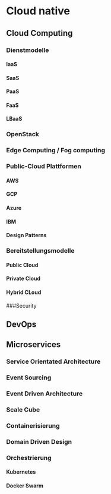 # Cloud native
## Cloud Computing
### Dienstmodelle
#### IaaS
#### SaaS
#### PaaS
#### FaaS
#### LBaaS
### OpenStack
### Edge Computing / Fog computing
### Public-Cloud Plattformen
#### AWS
#### GCP
#### Azure
#### IBM
#### Design Patterns
### Bereitstellungsmodelle
#### Public Cloud
#### Private Cloud
#### Hybrid CLoud
###Security
## DevOps
## Microservices
### Service Orientated Architecture
### Event Sourcing
### Event Driven Architecture
### Scale Cube
### Containerisierung
### Domain Driven Design
### Orchestrierung
#### Kubernetes
#### Docker Swarm